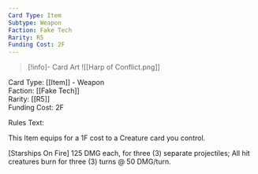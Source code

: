 ```yaml
---
Card Type: Item
Subtype: Weapon
Faction: Fake Tech
Rarity: R5
Funding Cost: 2F
---
```

> [!info]- Card Art
> ![[Harp of Conflict.png]]

Card Type: [[Item]] - Weapon  
Faction: [[Fake Tech]]  
Rarity: [[R5]]  
Funding Cost: 2F  

Rules Text:  

This Item equips for a 1F cost to a Creature card you control.  

[Starships On Fire] 125 DMG each, for three (3) separate projectiles;
All hit creatures burn for three (3) turns @ 50 DMG/turn.  